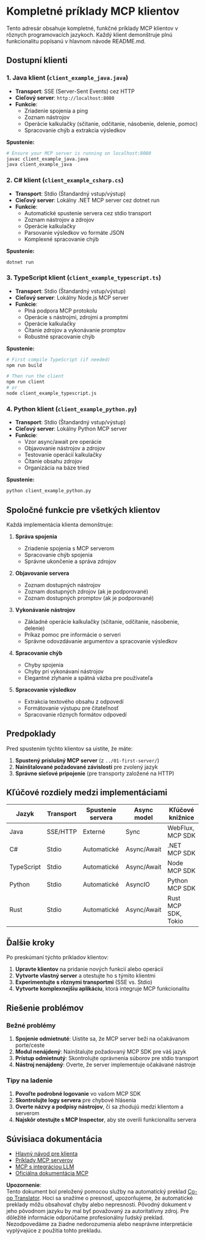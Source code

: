 <!--
CO_OP_TRANSLATOR_METADATA:
{
  "original_hash": "8358c13b5b6877e475674697cdc1a904",
  "translation_date": "2025-08-19T16:13:33+00:00",
  "source_file": "03-GettingStarted/02-client/complete_examples.md",
  "language_code": "sk"
}
-->
# Kompletné príklady MCP klientov

Tento adresár obsahuje kompletné, funkčné príklady MCP klientov v rôznych programovacích jazykoch. Každý klient demonštruje plnú funkcionalitu popísanú v hlavnom návode README.md.

## Dostupní klienti

### 1. Java klient (`client_example_java.java`)

- **Transport**: SSE (Server-Sent Events) cez HTTP
- **Cieľový server**: `http://localhost:8080`
- **Funkcie**:
  - Zriadenie spojenia a ping
  - Zoznam nástrojov
  - Operácie kalkulačky (sčítanie, odčítanie, násobenie, delenie, pomoc)
  - Spracovanie chýb a extrakcia výsledkov

**Spustenie:**

```bash
# Ensure your MCP server is running on localhost:8080
javac client_example_java.java
java client_example_java
```

### 2. C# klient (`client_example_csharp.cs`)

- **Transport**: Stdio (Štandardný vstup/výstup)
- **Cieľový server**: Lokálny .NET MCP server cez dotnet run
- **Funkcie**:
  - Automatické spustenie servera cez stdio transport
  - Zoznam nástrojov a zdrojov
  - Operácie kalkulačky
  - Parsovanie výsledkov vo formáte JSON
  - Komplexné spracovanie chýb

**Spustenie:**

```bash
dotnet run
```

### 3. TypeScript klient (`client_example_typescript.ts`)

- **Transport**: Stdio (Štandardný vstup/výstup)
- **Cieľový server**: Lokálny Node.js MCP server
- **Funkcie**:
  - Plná podpora MCP protokolu
  - Operácie s nástrojmi, zdrojmi a promptmi
  - Operácie kalkulačky
  - Čítanie zdrojov a vykonávanie promptov
  - Robustné spracovanie chýb

**Spustenie:**

```bash
# First compile TypeScript (if needed)
npm run build

# Then run the client
npm run client
# or
node client_example_typescript.js
```

### 4. Python klient (`client_example_python.py`)

- **Transport**: Stdio (Štandardný vstup/výstup)  
- **Cieľový server**: Lokálny Python MCP server
- **Funkcie**:
  - Vzor async/await pre operácie
  - Objavovanie nástrojov a zdrojov
  - Testovanie operácií kalkulačky
  - Čítanie obsahu zdrojov
  - Organizácia na báze tried

**Spustenie:**

```bash
python client_example_python.py
```

## Spoločné funkcie pre všetkých klientov

Každá implementácia klienta demonštruje:

1. **Správa spojenia**
   - Zriadenie spojenia s MCP serverom
   - Spracovanie chýb spojenia
   - Správne ukončenie a správa zdrojov

2. **Objavovanie servera**
   - Zoznam dostupných nástrojov
   - Zoznam dostupných zdrojov (ak je podporované)
   - Zoznam dostupných promptov (ak je podporované)

3. **Vykonávanie nástrojov**
   - Základné operácie kalkulačky (sčítanie, odčítanie, násobenie, delenie)
   - Príkaz pomoc pre informácie o serveri
   - Správne odovzdávanie argumentov a spracovanie výsledkov

4. **Spracovanie chýb**
   - Chyby spojenia
   - Chyby pri vykonávaní nástrojov
   - Elegantné zlyhanie a spätná väzba pre používateľa

5. **Spracovanie výsledkov**
   - Extrakcia textového obsahu z odpovedí
   - Formátovanie výstupu pre čitateľnosť
   - Spracovanie rôznych formátov odpovedí

## Predpoklady

Pred spustením týchto klientov sa uistite, že máte:

1. **Spustený príslušný MCP server** (z `../01-first-server/`)
2. **Nainštalované požadované závislosti** pre zvolený jazyk
3. **Správne sieťové pripojenie** (pre transporty založené na HTTP)

## Kľúčové rozdiely medzi implementáciami

| Jazyk      | Transport | Spustenie servera | Async model | Kľúčové knižnice       |
|------------|-----------|-------------------|-------------|------------------------|
| Java       | SSE/HTTP  | Externé           | Sync        | WebFlux, MCP SDK       |
| C#         | Stdio     | Automatické       | Async/Await | .NET MCP SDK           |
| TypeScript | Stdio     | Automatické       | Async/Await | Node MCP SDK           |
| Python     | Stdio     | Automatické       | AsyncIO     | Python MCP SDK         |
| Rust       | Stdio     | Automatické       | Async/Await | Rust MCP SDK, Tokio    |

## Ďalšie kroky

Po preskúmaní týchto príkladov klientov:

1. **Upravte klientov** na pridanie nových funkcií alebo operácií
2. **Vytvorte vlastný server** a otestujte ho s týmito klientmi
3. **Experimentujte s rôznymi transportmi** (SSE vs. Stdio)
4. **Vytvorte komplexnejšiu aplikáciu**, ktorá integruje MCP funkcionalitu

## Riešenie problémov

### Bežné problémy

1. **Spojenie odmietnuté**: Uistite sa, že MCP server beží na očakávanom porte/ceste
2. **Modul nenájdený**: Nainštalujte požadovaný MCP SDK pre váš jazyk
3. **Prístup odmietnutý**: Skontrolujte oprávnenia súborov pre stdio transport
4. **Nástroj nenájdený**: Overte, že server implementuje očakávané nástroje

### Tipy na ladenie

1. **Povoľte podrobné logovanie** vo vašom MCP SDK
2. **Skontrolujte logy servera** pre chybové hlásenia
3. **Overte názvy a podpisy nástrojov**, či sa zhodujú medzi klientom a serverom
4. **Najskôr otestujte s MCP Inspector**, aby ste overili funkcionalitu servera

## Súvisiaca dokumentácia

- [Hlavný návod pre klienta](./README.md)
- [Príklady MCP serverov](../../../../03-GettingStarted/01-first-server)
- [MCP s integráciou LLM](../../../../03-GettingStarted/03-llm-client)
- [Oficiálna dokumentácia MCP](https://modelcontextprotocol.io/)

**Upozornenie**:  
Tento dokument bol preložený pomocou služby na automatický preklad [Co-op Translator](https://github.com/Azure/co-op-translator). Hoci sa snažíme o presnosť, upozorňujeme, že automatické preklady môžu obsahovať chyby alebo nepresnosti. Pôvodný dokument v jeho pôvodnom jazyku by mal byť považovaný za autoritatívny zdroj. Pre dôležité informácie odporúčame profesionálny ľudský preklad. Nezodpovedáme za žiadne nedorozumenia alebo nesprávne interpretácie vyplývajúce z použitia tohto prekladu.